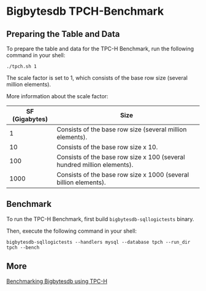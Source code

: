 # Bigbytesdb TPCH-Benchmark


## Preparing the Table and Data

To prepare the table and data for the TPC-H Benchmark, run the following command in your shell:

```shell
./tpch.sh 1
```
The scale factor is set to 1, which consists of the base row size (several million elements).

More information about the scale factor:

| SF (Gigabytes) | Size                                                                    |
|----------------|-------------------------------------------------------------------------|
| 1              | Consists of the base row size (several million elements).               |
| 10             | Consists of the base row size x 10.                                     |
| 100            | Consists of the base row size x 100 (several hundred million elements). |
| 1000           | Consists of the base row size x 1000 (several billion elements).        |



## Benchmark

To run the TPC-H Benchmark, first build `bigbytesdb-sqllogictests` binary.

Then, execute the following command in your shell:

```shell
bigbytesdb-sqllogictests --handlers mysql --database tpch --run_dir tpch --bench
```

## More

[Benchmarking Bigbytesdb using TPC-H](https://www.bigbytesdb.com/blog/2022/08/08/benchmark-tpc-h)
